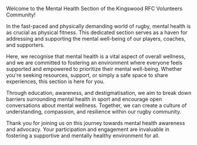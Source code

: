 Welcome to the Mental Health Section of the Kingswood RFC Volunteers Community!

In the fast-paced and physically demanding world of rugby, mental health is as crucial as physical fitness. This dedicated section serves as a haven for addressing and supporting the mental well-being of our players, coaches, and supporters.

Here, we recognise that mental health is a vital aspect of overall wellness, and we are committed to fostering an environment where everyone feels supported and empowered to prioritize their mental well-being. Whether you're seeking resources, support, or simply a safe space to share experiences, this section is here for you.

Through education, awareness, and destigmatisation, we aim to break down barriers surrounding mental health in sport and encourage open conversations about mental wellness. Together, we can create a culture of understanding, compassion, and resilience within our rugby community.

Thank you for joining us on this journey towards mental health awareness and advocacy. Your participation and engagement are invaluable in fostering a supportive and mentally healthy environment for all.